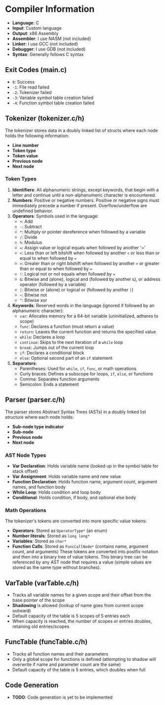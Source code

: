 # Compiler Information
- **Language**: C
- **Input**: Custom language
- **Output**: x86 Assembly
- **Assembler**: I use NASM (not included)
- **Linker**: I use GCC (not included)
- **Debugger**: I use GDB (not included)
- **Syntax**: Generally follows C syntax
## Exit Codes (main.c)
- `0`: Success
- `-1`: File read failed
- `-2`: Tokenizer failed
- `-3`: Variable symbol table creation failed
- `-4`: Function symbol table creation failed
## Tokenizer (tokenizer.c/h)
The tokenizer stores data in a doubly linked list of structs where each node holds the following information:
- **Line number**
- **Token type**
- **Token value**
- **Previous node**
- **Next node**
### Token Types
1. **Identifiers**: All alphanumeric strings, except keywords, that begin with a letter and continue until a non-alphanumeric character is encountered.
2. **Numbers**: Positive or negative numbers. Positive or negative signs must immediately precede a number if present. Overflow/underflow are undefined behavior.
3. **Operators**: Symbols used in the language:
   - `+`: Add
   - `-`: Subtract
   - `*`: Multiply or pointer dereference when followed by a variable
   - `/`: Divide
   - `%`: Modulus
   - `=`: Assign value or logical equals when followed by another '='
   - `<`: Less than or left bitshift when followed by another `<` or less than or equal to when followed by `=`
   - `>`: Greater than or right bitshift when followed by another `>` or greater than or equal to when followed by `=`
   - `!`: Logical not or not equals when followed by `=`
   - `&`: Bitwise and (alone), logical and (followed by another `&`), or address operator (followed by a variable)
   - `|`: Bitwise or (alone) or logical or (followed by another `|`)
   - `~`: Bitwise not
   - `^`: Bitwise xor
4. **Keywords**: Reserved words in the language (ignored if followed by an alphanumeric character):
   - `var`: Allocates memory for a 64-bit variable (uninitialized, adheres to scope)
   - `func`: Declares a function (must return a value)
   - `return`: Leaves the current function and returns the specified value
   - `while`: Declares a loop
   - `continue`: Skips to the next iteration of a `while` loop
   - `break`: Jumps out of the current loop
   - `if`: Declares a conditional block
   - `else`: Optional second part of an `if` statement
5. **Separators**:
   - Parentheses: Used for `while`, `if`, `func`, or math operations
   - Curly braces: Defines a subscope for loops, `if`, `else`, or functions
   - Comma: Separates function arguments
   - Semicolon: Ends a statement
## Parser (parser.c/h)
The parser stores Abstract Syntax Trees (ASTs) in a doubly linked list structure where each node holds:
- **Sub-node type indicator**
- **Sub-node**
- **Previous node**
- **Next node**
### AST Node Types
- **Var Declaration**: Holds variable name (looked up in the symbol table for stack offset)
- **Var Assignment**: Holds variable name and new value
- **Function Declaration**: Holds function name, argument count, argument names, and function body
- **While Loop**: Holds condition and loop body
- **Conditional**: Holds condition, if body, and optional else body
### Math Operations
The tokenizer's tokens are converted into more specific value tokens:
- **Operators**: Stored as `OperatorType*` (an enum)
- **Number literals**: Stored as `long long*`
- **Variables**: Stored as `char*`
- **Function Calls**: Stored as `FuncCallNode*` (contains name, argument count, and arguments)
These tokens are converted into postfix notation and then into a binary tree of value tokens. This binary tree can be referenced by any AST node that requires a value (simple values are stored as the same type without branches).
## VarTable (varTable.c/h)
- Tracks all variable names for a given scope and their offset from the base pointer of the scope
- **Shadowing** is allowed (lookup of name goes from current scope outward)
- Default capacity of the table is 5 scopes of 5 entries each
- When capacity is reached, the number of scopes or entries doubles, retaining old entries/scopes
## FuncTable (funcTable.c/h)
- Tracks all function names and their parameters
- Only a global scope for functions is defined (attempting to shadow will overwrite if name and parameter count are the same)
- Default capacity of the table is 5 entries, which doubles when full
## Code Generation
- **TODO**: Code generation is yet to be implemented
